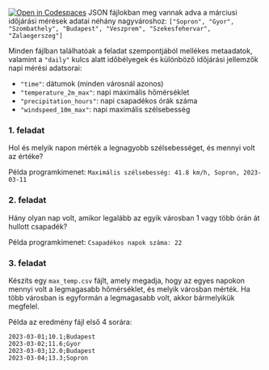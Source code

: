 [![Open in Codespaces](https://classroom.github.com/assets/launch-codespace-7f7980b617ed060a017424585567c406b6ee15c891e84e1186181d67ecf80aa0.svg)](https://classroom.github.com/open-in-codespaces?assignment_repo_id=10904130)
JSON fájlokban meg vannak adva a márciusi időjárási mérések adatai néhány nagyvároshoz:
`["Sopron", "Gyor", "Szombathely", "Budapest", "Veszprem", "Szekesfehervar", "Zalaegerszeg"]`

Minden fájlban találhatóak a feladat szempontjából mellékes metaadatok, valamint a `"daily"` kulcs alatt időbélyegek és különböző időjárási jellemzők napi mérési adatsorai:

- `"time"`: dátumok (minden városnál azonos)
- `"temperature_2m_max"`: napi maximális hőmérséklet
- `"precipitation_hours"`: napi csapadékos órák száma
- `"windspeed_10m_max"`: napi maximális szélsebesség

### 1. feladat

Hol és melyik napon mérték a legnagyobb szélsebességet, és mennyi volt az értéke?

Példa programkimenet: `Maximális szélsebesség: 41.8 km/h, Sopron, 2023-03-11`

### 2. feladat

Hány olyan nap volt, amikor legalább az egyik városban 1 vagy több órán át hullott csapadék?

Példa programkimenet: `Csapadékos napok száma: 22`

### 3. feladat

Készíts egy `max_temp.csv` fájlt, amely megadja, hogy az egyes napokon mennyi volt a legmagasabb hőmérséklet, és melyik városban mérték.
Ha több városban is egyformán a legmagasabb volt, akkor bármelyikük megfelel.

Példa az eredmény fájl első 4 sorára:

```
2023-03-01;10.1;Budapest
2023-03-02;11.6;Gyor
2023-03-03;12.0;Budapest
2023-03-04;13.3;Sopron
```

